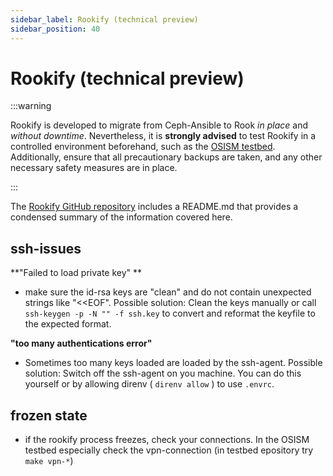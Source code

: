 ```yaml
---
sidebar_label: Rookify (technical preview)
sidebar_position: 40
---
```


# Rookify (technical preview)

:::warning

Rookify is developed to migrate from Ceph-Ansible to Rook _in place_ and _without downtime_.
Nevertheless, it is **strongly advised** to test Rookify in a controlled environment beforehand, such as the [OSISM testbed](https://github.com/osism/testbed). Additionally, ensure that all precautionary backups are taken, and any other necessary safety measures are in place.

:::

The [Rookify GitHub repository](https://github.com/SovereignCloudStack/rookify) includes a README.md that provides a condensed summary of the information covered here.

## ssh-issues 


**"Failed to load private key" **


- make sure the id-rsa keys are "clean" and do not contain unexpected strings like "\<\<EOF". Possible solution: Clean the keys manually or call `ssh-keygen -p -N "" -f ssh.key` to convert and reformat the keyfile to the expected format.


**"too many authentications error"**

- Sometimes too many keys loaded are loaded by the ssh-agent. Possible solution: Switch off the ssh-agent on you machine. You can do this yourself or by allowing direnv ( `direnv allow` ) to use `.envrc`. 

## frozen state

- if the rookify process freezes, check your connections. In the OSISM testbed especially check the vpn-connection (in testbed epository try `make vpn-*`)